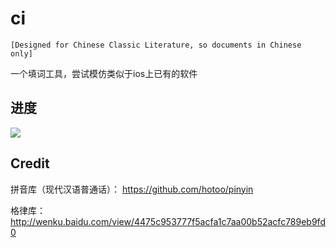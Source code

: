 # ci
```
[Designed for Chinese Classic Literature, so documents in Chinese only]
```

一个填词工具，尝试模仿类似于ios上已有的软件

## 进度
<img src="http://pro.yinyan.fr/d/test.png" />

## Credit
拼音库（现代汉语普通话）： https://github.com/hotoo/pinyin

格律库：http://wenku.baidu.com/view/4475c953777f5acfa1c7aa00b52acfc789eb9fd0